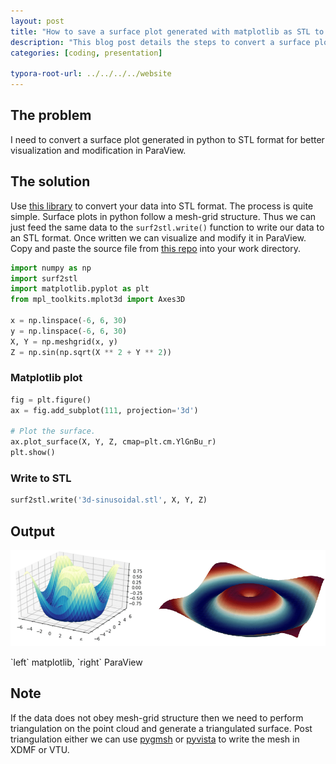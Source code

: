 ```yaml
---
layout: post
title: "How to save a surface plot generated with matplotlib as STL to open in ParaView."
description: "This blog post details the steps to convert a surface plot into STL."
categories: [coding, presentation]

typora-root-url: ../../../../website
---
```


## The problem

I need to convert a surface plot generated in python to STL format for better visualization and modification in ParaView.

## The solution

Use [this library](https://github.com/iitrabhi/surf2stl-python) to convert your data into STL format. The process is quite simple. Surface plots in python follow a mesh-grid structure. Thus we can just feed the same data to the `surf2stl.write()` function to write our data to an STL format. Once written we can visualize and modify it in ParaView. Copy and paste the source file from [this repo](https://github.com/iitrabhi/surf2stl-python) into your work directory.

```python
import numpy as np
import surf2stl
import matplotlib.pyplot as plt
from mpl_toolkits.mplot3d import Axes3D
 
x = np.linspace(-6, 6, 30)
y = np.linspace(-6, 6, 30)
X, Y = np.meshgrid(x, y)
Z = np.sin(np.sqrt(X ** 2 + Y ** 2))
```

### Matplotlib plot

```python
fig = plt.figure()
ax = fig.add_subplot(111, projection='3d')

# Plot the surface.
ax.plot_surface(X, Y, Z, cmap=plt.cm.YlGnBu_r)
plt.show()
```

### Write to STL

```python
surf2stl.write('3d-sinusoidal.stl', X, Y, Z)
```

## Output

![image-20220304210941963](/assets/images/image-20220304210941963.png)

<figcaption>`left` matplotlib, `right` ParaView</figcaption>

## Note

If the data does not obey mesh-grid structure then we need to perform triangulation on the point cloud and generate a triangulated surface. Post triangulation either we can use [pygmsh](https://github.com/nschloe/pygmsh) or [pyvista](https://docs.pyvista.org/) to write the mesh in XDMF or VTU.